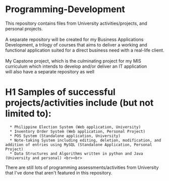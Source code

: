 # Programming-Development
This repository contains files from University activities/projects, and personal projects. <br><br>
A separate repository will be created for my Business Applications Development, a trilogy of courses that aims to deliver a working and functional application suited for a direct business need with a real-life client. <br><br>
My Capstone project, which is the culminating project for my MIS curriculum which intends to develop and/or deliver an IT application <br> will also have a separate repository as well

# H1 Samples of successful projects/activities include (but not limited to):
      * Philippine Election System (Web application, University)
      * Inventory Order System (Web application, Personal Project) 
      * POS System (Standalone application, University) 
      * Note-taking System including editing, deletion, modification, and addition of entries using MySQL (Standalone Application, Personal Project)
      * Data Structures and Algorithms written in python and Java (University and personal) <br><br> 

 There are still lots of programming assessments/activities from University that I've done that aren't featured in this repository.


